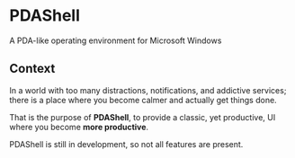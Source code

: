 # PDAShell
A PDA-like operating environment for Microsoft Windows

## Context

In a world with too many distractions, notifications, and addictive services; there is a place where you become calmer and actually get things done.

That is the purpose of **PDAShell**, to provide a classic, yet productive, UI where you become **more productive**.

PDAShell is still in development, so not all features are present.